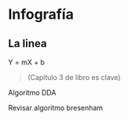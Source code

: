 # Infografía

## La linea

Y = mX + b  

> (Capítulo 3 de libro es clave)  

Algoritmo DDA

Revisar algoritmo bresenham

```C

```
